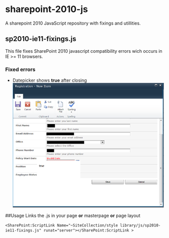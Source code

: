 # sharepoint-2010-js
A sharepoint 2010 JavaScript repository with fixings and utillities.

## sp2010-ie11-fixings.js
This file fixes SharePoint 2010 javascript compatibility errors wich occurs in IE >= 11 browsers.
### Fixed errors
* Datepicker shows **true** after closing
![alt text](https://raw.githubusercontent.com/Jonas-buriti/sharepoint-2010-js/master/dt-error.png)

##Usage
Links the .js in your page **or** masterpage **or** page layout
```  
<SharePoint:ScriptLink Name="~SiteCollection/style library/js/sp2010-ie11-fixings.js" runat="server"></SharePoint:ScriptLink >
```
